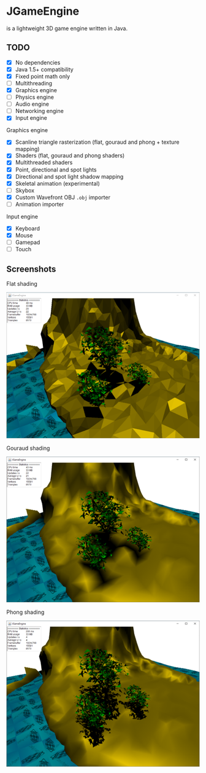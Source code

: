 # JGameEngine

is a lightweight 3D game engine written in Java.

## TODO
* [x] No dependencies
* [x] Java 1.5+ compatibility
* [x] Fixed point math only
* [ ] Multithreading
* [x] Graphics engine
* [ ] Physics engine
* [ ] Audio engine
* [ ] Networking engine
* [x] Input engine

Graphics engine
* [x] Scanline triangle rasterization (flat, gouraud and phong + texture mapping)
* [x] Shaders (flat, gouraud and phong shaders)
* [x] Multithreaded shaders
* [x] Point, directional and spot lights
* [x] Directional and spot light shadow mapping
* [x] Skeletal animation (experimental)
* [ ] Skybox
* [x] Custom Wavefront OBJ `.obj` importer
* [ ] Animation importer

Input engine
* [x] Keyboard
* [x] Mouse
* [ ] Gamepad
* [ ] Touch

## Screenshots
Flat shading

![Screenshot](Images/Example1.PNG "Example1")

Gouraud shading

![Screenshot](Images/Example2.PNG "Example2")

Phong shading

![Screenshot](Images/Example3.PNG "Example3")